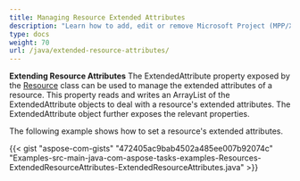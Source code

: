 ```yaml
---
title: Managing Resource Extended Attributes
description: "Learn how to add, edit or remove Microsoft Project (MPP/XML) resource extended attributes using Aspose.Tasks for Java."
type: docs
weight: 70
url: /java/extended-resource-attributes/
---
```


**Extending Resource Attributes**
The ExtendedAttribute property exposed by the [Resource](https://reference.aspose.com/tasks/java/com.aspose.tasks/Resource) class can be used to manage the extended attributes of a resource. This property reads and writes an ArrayList of the ExtendedAttribute objects to deal with a resource's extended attributes. The ExtendedAttribute object further exposes the relevant properties.

The following example shows how to set a resource's extended attributes.

{{< gist "aspose-com-gists" "472405ac9bab4502a485ee007b92074c" "Examples-src-main-java-com-aspose-tasks-examples-Resources-ExtendedResourceAttributes-ExtendedResourceAttributes.java" >}}
